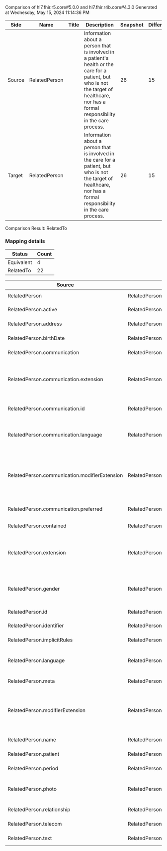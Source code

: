 Comparison of hl7.fhir.r5.core#5.0.0 and hl7.fhir.r4b.core#4.3.0
Generated at Wednesday, May 15, 2024 11:14:36 PM

| Side | Name | Title | Description | Snapshot | Differential |
| --- | --- | --- | --- | --- | --- |
| Source | RelatedPerson |  | Information about a person that is involved in a patient's health or the care for a patient, but who is not the target of healthcare, nor has a formal responsibility in the care process. | 26 | 15 |
| Target | RelatedPerson |  | Information about a person that is involved in the care for a patient, but who is not the target of healthcare, nor has a formal responsibility in the care process. | 26 | 15 |


Comparison Result: RelatedTo


### Mapping details

| Status | Count |
| ------ | ----- |
Equivalent | 4 |
RelatedTo | 22 |


| Source | Target | Status | Message |
| ------ | ------ | ------ | ------- |
| RelatedPerson | RelatedPerson | Equivalent | R5 `RelatedPerson` maps as Equivalent to R4B `RelatedPerson` |
| RelatedPerson.active | RelatedPerson.active | Equivalent | R5 `RelatedPerson.active` maps as Equivalent to R4B `RelatedPerson.active` |
| RelatedPerson.address | RelatedPerson.address | Equivalent | R5 `RelatedPerson.address` maps as Equivalent to R4B `RelatedPerson.address` |
| RelatedPerson.birthDate | RelatedPerson.birthDate | Equivalent | R5 `RelatedPerson.birthDate` maps as Equivalent to R4B `RelatedPerson.birthDate` |
| RelatedPerson.communication | RelatedPerson.communication | Equivalent | R5 `RelatedPerson.communication` maps as Equivalent to R4B `RelatedPerson.communication` |
| RelatedPerson.communication.extension | RelatedPerson.communication.extension | SourceIsBroaderThanTarget | R5 `RelatedPerson.communication.extension` maps as SourceIsBroaderThanTarget to R4B `RelatedPerson.communication.extension` - extension has change due to type change: R5 `extension` `Extension` maps as SourceIsBroaderThanTarget for R4B `extension` |
| RelatedPerson.communication.id | RelatedPerson.communication.id | Equivalent | R5 `RelatedPerson.communication.id` maps as Equivalent to R4B `RelatedPerson.communication.id` |
| RelatedPerson.communication.language | RelatedPerson.communication.language | RelatedTo | R5 `RelatedPerson.communication.language` maps as RelatedTo to R4B `RelatedPerson.communication.language` - language changed the binding strength from Required to Preferred |
| RelatedPerson.communication.modifierExtension | RelatedPerson.communication.modifierExtension | SourceIsBroaderThanTarget | R5 `RelatedPerson.communication.modifierExtension` maps as SourceIsBroaderThanTarget to R4B `RelatedPerson.communication.modifierExtension` - modifierExtension has change due to type change: R5 `modifierExtension` `Extension` maps as SourceIsBroaderThanTarget for R4B `modifierExtension` |
| RelatedPerson.communication.preferred | RelatedPerson.communication.preferred | Equivalent | R5 `RelatedPerson.communication.preferred` maps as Equivalent to R4B `RelatedPerson.communication.preferred` |
| RelatedPerson.contained | RelatedPerson.contained | Equivalent | R5 `RelatedPerson.contained` maps as Equivalent to R4B `RelatedPerson.contained` |
| RelatedPerson.extension | RelatedPerson.extension | SourceIsBroaderThanTarget | R5 `RelatedPerson.extension` maps as SourceIsBroaderThanTarget to R4B `RelatedPerson.extension` - extension has change due to type change: R5 `extension` `Extension` maps as SourceIsBroaderThanTarget for R4B `extension` |
| RelatedPerson.gender | RelatedPerson.gender | Equivalent | R5 `RelatedPerson.gender` maps as Equivalent to R4B `RelatedPerson.gender` - gender has compatible required binding for code type: http://hl7.org/fhir/ValueSet/administrative-gender|5.0.0 and http://hl7.org/fhir/ValueSet/administrative-gender|4.3.0 (Equivalent) |
| RelatedPerson.id | RelatedPerson.id | Equivalent | R5 `RelatedPerson.id` maps as Equivalent to R4B `RelatedPerson.id` |
| RelatedPerson.identifier | RelatedPerson.identifier | Equivalent | R5 `RelatedPerson.identifier` maps as Equivalent to R4B `RelatedPerson.identifier` |
| RelatedPerson.implicitRules | RelatedPerson.implicitRules | Equivalent | R5 `RelatedPerson.implicitRules` maps as Equivalent to R4B `RelatedPerson.implicitRules` |
| RelatedPerson.language | RelatedPerson.language | RelatedTo | R5 `RelatedPerson.language` maps as RelatedTo to R4B `RelatedPerson.language` - language changed the binding strength from Required to Preferred |
| RelatedPerson.meta | RelatedPerson.meta | Equivalent | R5 `RelatedPerson.meta` maps as Equivalent to R4B `RelatedPerson.meta` |
| RelatedPerson.modifierExtension | RelatedPerson.modifierExtension | SourceIsBroaderThanTarget | R5 `RelatedPerson.modifierExtension` maps as SourceIsBroaderThanTarget to R4B `RelatedPerson.modifierExtension` - modifierExtension has change due to type change: R5 `modifierExtension` `Extension` maps as SourceIsBroaderThanTarget for R4B `modifierExtension` |
| RelatedPerson.name | RelatedPerson.name | Equivalent | R5 `RelatedPerson.name` maps as Equivalent to R4B `RelatedPerson.name` |
| RelatedPerson.patient | RelatedPerson.patient | Equivalent | R5 `RelatedPerson.patient` maps as Equivalent to R4B `RelatedPerson.patient` |
| RelatedPerson.period | RelatedPerson.period | Equivalent | R5 `RelatedPerson.period` maps as Equivalent to R4B `RelatedPerson.period` |
| RelatedPerson.photo | RelatedPerson.photo | RelatedTo | R5 `RelatedPerson.photo` maps as RelatedTo to R4B `RelatedPerson.photo` - photo has change due to type change: R5 `photo` `Attachment` maps as RelatedTo for R4B `photo` |
| RelatedPerson.relationship | RelatedPerson.relationship | Equivalent | R5 `RelatedPerson.relationship` maps as Equivalent to R4B `RelatedPerson.relationship` |
| RelatedPerson.telecom | RelatedPerson.telecom | Equivalent | R5 `RelatedPerson.telecom` maps as Equivalent to R4B `RelatedPerson.telecom` |
| RelatedPerson.text | RelatedPerson.text | Equivalent | R5 `RelatedPerson.text` maps as Equivalent to R4B `RelatedPerson.text` |

